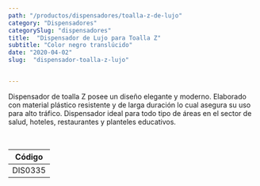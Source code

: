 ```yaml
---
path: "/productos/dispensadores/toalla-z-de-lujo"
category: "Dispensadores"
categorySlug: "dispensadores"
title:  "Dispensador de Lujo para Toalla Z"
subtitle: "Color negro translúcido"
date: "2020-04-02"
slug:  "dispensador-toalla-z-lujo"


---
```

Dispensador de toalla Z posee un diseño elegante y moderno. Elaborado con material plástico resistente y de larga duración lo cual asegura su uso para alto tráfico. Dispensador ideal para todo tipo de áreas en el sector de salud, hoteles, restaurantes y planteles educativos.


<br>
<table class="min-w-full md:min-w-0 divide-y-0 divide-gray-200">
          <thead class=" bg-white">
            <tr>
              <th scope="col" class="px-6 text-center text-xs font-medium text-blue-500 uppercase tracking-wider">
                Código
              </th>
            </tr>
          </thead>
          <tbody>
            <tr class="bg-gray-400">
              <td class="px-6 py-4 whitespace-nowrap text-sm text-gray-700 text-center">
              DIS0335
              </td>
            </tr> 
          </tbody>
        </table>



